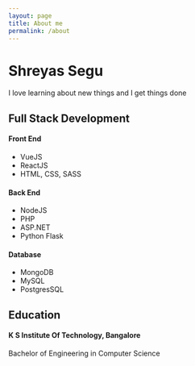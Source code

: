 ```yaml
---
layout: page
title: About me
permalink: /about
---
```


<body class="">
  <div class="h-50 d-flex align-items-center bg-dark">
    <div class="container">
      <div class="row">
        <div class="mx-auto text-center col-md-6">
          <h1 class="display-1 text-white">Shreyas Segu</h1>
          <p class="lead text-primary">I love learning about new things and I get things done </p>
        </div>
      </div>
    </div>
  </div>
  <div class="py-5">
    <div class="container">
      <div class="row mb-3">
        <div class="text-center mx-auto p-4 bg-secondary col-lg-6 col-md-10">
          <h2 class="text-white">Full Stack Development</h2>
        </div>
      </div>
      <div class="row">
        <div class="col-md-12">
          <div class="row">
            <div class="col-md-4">
              <div class="p-4 col-lg-12">
                <h4 class="mb-3">Front End</h4>
                <ul class="">
                  <li class="my-1">VueJS</li>
                  <li class="my-1">ReactJS</li>
                  <li class="my-1">HTML, CSS, SASS</li>
                </ul>
              </div>
            </div>
            <div class="col-md-4">
              <div class="col-md-12">
                <div class="p-4 col-lg-12">
                  <h4 class="mb-3">Back End</h4>
                  <ul class="">
                    <li class="my-1">NodeJS</li>
                    <li class="my-1">PHP</li>
                    <li class="my-1">ASP.NET<br></li>
                    <li>Python Flask</li>
                  </ul>
                </div>
              </div>
            </div>
            <div class="col-md-4">
              <div class="col-md-12">
                <div class="p-4 col-lg-12">
                  <h4 class="mb-3">Database</h4>
                  <ul class="">
                    <li class="my-1">MongoDB</li>
                    <li class="my-1">MySQL</li>
                    <li class="my-1">PostgresSQL</li>
                  </ul>
                </div>
              </div>
            </div>
          </div>
        </div>
      </div>
    </div>
  </div>
  <div class="py-5">
    <div class="container">
      <div class="row mb-3">
        <div class="text-center mx-auto p-4 bg-secondary col-lg-6 col-md-10">
          <h2 class="text-white">Education</h2>
        </div>
      </div>
      <div class="row">
        <div class="col-md-12">
          <div class="row">
            <div class="col-md-12">
              <div class="p-4 col-lg-12">
                <h4 class="mb-3">K S Institute Of Technology, ​Bangalore</h4>
                <div class="row">
                  <div class="col-md-12">
                    <p class="lead">Bachelor of Engineering in Computer Science</p>
                  </div>
                </div>
              </div>
            </div>
          </div>
        </div>
      </div>
    </div>
  </div>
</body>
